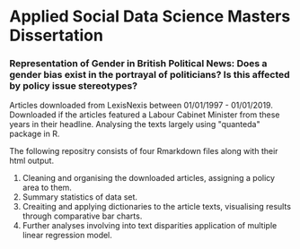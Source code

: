 # Applied Social Data Science Masters Dissertation
### Representation of Gender in British Political News: Does a gender bias exist in the portrayal of politicians? Is this affected by policy issue stereotypes?

Articles downloaded from LexisNexis between 01/01/1997 - 01/01/2019.
Downloaded if the articles featured a Labour Cabinet Minister from these years in their headline.
Analysing the texts largely using "quanteda" package in R. 

The following repositry consists of four Rmarkdown files along with their html output.

1. Cleaning and organising the downloaded articles, assigning a policy area to them. 
2. Summary statistics of data set.
3. Creaiting and applying dictionaries to the article texts, visualising results through comparative bar charts.
4. Further analyses involving into text disparities application of multiple linear regression model.
